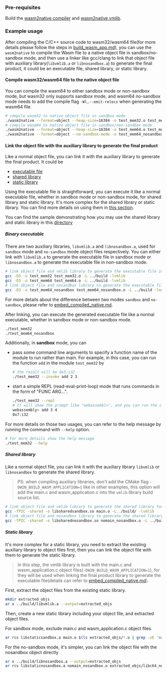### Pre-requisites

Build the [wasm2native compiler](../wasm2native-compiler/README.md) and [wasm2native vmlib](../wasm2native-vmlib/README.md).

### Example usage

After compiling the C/C++ source code to wasm32/wasm64 file(for more details please follow the steps in [build_wasm_app.md](./build_wasm_app.md)), you can use the `wasm2native` to compile the Wasm file to a native object file in sandbox/no-sandbox mode, and then use a linker like gcc/clang to link that object file with auxiliary library(`libvmlib.a` or `libnosandbox.a`) to generate the final product, it could be an executable file, shared library, or static library.

#### Compile wasm32/wasm64 file to the native object file

You can compile the wasm64 to either sandbox mode or non-sandbox mode, but wasm32 only supports sandbox mode, and wasm64 no-sandbox mode needs to add the compile flag `-Wl,--emit-relocs` when generating the wasm64 file.

```bash
# compile wasm32 to native object file in sandbox mode
./wasm2native --format=object --heap-size=16384 -o test_mem32.o test_mem32.wasm
# compile wasm64 to native object file in sandbox/non-sandbox mode
./wasm2native --format=object --heap-size=16384 -o test_mem64.o test_mem64.wasm
./wasm2native --format=object --no-sandbox-mode -o test_mem64_nosandbox.o test_mem64.wasm
```

#### Link the object file with the auxiliary library to generate the final product

Like a normal object file, you can link it with the auxiliary library to generate the final product. It could be

- [executable file](#binary-executable)
- [shared library](#shared-library)
- [static library](#static-library)

Using the executable file is straightforward, you can execute it like a normal executable file, whether in sandbox mode or non-sandbox mode, for shared library and static library. It's more complex for the shared library or static library. You can find more details on using them in [this section](./embed_compiled_native.md).

You can find the sample demonstrating how you may use the shared library and static library in this [directory](../samples/compiled-embed-native/)

##### Binary executable

There are two auxiliary libraries, `libvmlib.a` and `libnosandbox.a`, used for `sandbox` mode and `no-sandbox` mode object files respectively. You can either link with `libvmlib.a` to generate the executable file in sandbox mode or `libnosandbox.a` to generate the executable file in non-sandbox mode.

```bash
# link object file and vmlib library to generate the executable file in sandbox mode
gcc -O3 -o test_mem32 test_mem32.o -L ../build -lvmlib
gcc -O3 -o test_mem64 test_mem64.o -L ../build -lvmlib
# link object file and nosandbox library to generate the executable file in non-sandbox mode
gcc -O3 -o test_mem64_nosandbox test_mem64_nosandbox.o -L ../build -lnosandbox -lm
```

For more details about the difference between two modes `sandbox` and `no-sandbox`, please refer to [embed_compiled_native.md](./embed_compiled_native.md).

After linking, you can execute the generated executable file like a normal executable, whether in sandbox mode or non-sandbox mode.

```bash
./test_mem32
./test_mem64_nosandbox
```

Additionally, in **sandbox** mode, you can

- pass some command line arguments to specify a function name of the module to run rather than main. For example, in this case, you can run the function `add` in the module `test_mem32` by

  ```bash
  # the result will be 0x5:i32
  ./test_mem32 --invoke add 2 3
  ```

- start a simple REPL (read-eval-print-loop) mode that runs commands in the form of "FUNC ARG...".

  ```bash
  ./test_mem32 --repl
  # It will show the prompt like "webassembl>", and you can run the command like "add 3 4", it will return the result "0x7:i32"
  webassembly> add 3 4
  0x7:i32
  ```

For more details on those two usages, you can refer to the help message by running the command with `--help` option.

```bash
# For more details show the help message
./test_mem32 --help
```

##### Shared library

Like a normal object file, you can link it with the auxiliary library `libvmlib` or `libnosandbox` to generate the shared library.

> PS: when compiling auxiliary libraries, don't add the CMake flag `-DW2N_BUILD_WASM_APPLICATION=1` like in other examples, this option will add the main.c and wasm_application.c into the `vmlib` library build source list.

```bash
# link object file and vmlib library to generate the shared library for sandbox mode
gcc -fPIC -shared -o libsharedsandbox.so main.o -L../build/ -lvmlib
# link object file and nosandbox library to generate the shared library for no-sandbox mode
gcc -fPIC -shared -o libsharednosandbox.so nomain_nosandbox.o -L ../build -lnosandbox -lm
```

##### Static library

It's more complex for a static library, you need to extract the existing auxiliary library to object files first, then you can link the object file with them to generate the static library.

> In this step, the vmlib library is built with the main.c and wasm_application.c object files(`-DW2N_BUILD_WASM_APPLICATION=1`), for they will be used when linking the final product library to generate the executable file(details can refer to [embed_compiled_native.md](./embed_compiled_native.md)).

First, extract the object files from the existing static library.

```bash
mkdir extracted_objs
ar x ../build/libvmlib.a --output=extracted_objs
```

Then, create a new static library including your object file, and extracted object files.

For sandbox mode, exclude main.c and wasm_application.c object files.

```bash
ar rcs libstaticsandbox.a main.o $(ls extracted_objs/*.o | grep -vE 'main\.c\.o|wasm_application\.c\.o')
```

For the no-sandbox mode, it's simpler, you can link the object file with the nosandbox object directly

```bash
ar x ../build/libnosandbox.a --output=extracted_objs
ar rcs libstaticnosandbox.a nomain_nosandbox.o extracted_objs/libc64_nosandbox_wrapper.c.o
```
